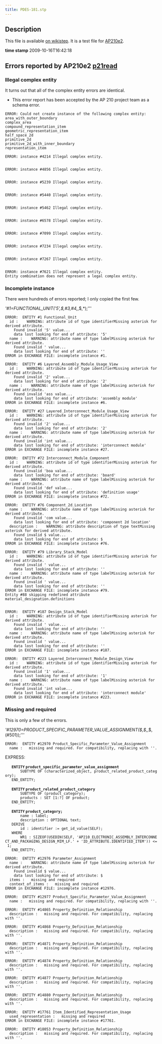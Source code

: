 ```yaml
---
title: PDES-181.stp
---
```


Description
-----------

This file is available [on
wikistep](http://www.wikistep.org/index.php/PDES-181). It is a test file
for [AP210e2](AP210e2 "wikilink").

**time stamp** 2009-10-16T16:42:18

Errors reported by AP210e2 [p21read](p21read "wikilink")
--------------------------------------------------------

### Illegal complex entity

It turns out that all of the complex entity errors are identical.

-   This error report has been accepted by the AP 210 project team as a
    schema error.

<!-- -->

    ERROR: Could not create instance of the following complex entity:
    area_with_outer_boundary
    complex_area
    compound_representation_item
    geometric_representation_item
    half_space_2d
    primitive_2d
    primitive_2d_with_inner_boundary
    representation_item

    ERROR: instance #4214 Illegal complex entity.


    ERROR: instance #4856 Illegal complex entity.


    ERROR: instance #5239 Illegal complex entity.


    ERROR: instance #5440 Illegal complex entity.


    ERROR: instance #5462 Illegal complex entity.


    ERROR: instance #6578 Illegal complex entity.


    ERROR: instance #7099 Illegal complex entity.


    ERROR: instance #7234 Illegal complex entity.


    ERROR: instance #7267 Illegal complex entity.


    ERROR: instance #7621 Illegal complex entity.
    Entity combination does not represent a legal complex entity.

### Incomplete instance

There were hundreds of errors reported; I only copied the first few.

*'\#1=FUNCTIONAL\_UNIT('5',\$,\#3,\#4,*,\$,\*);'''

    ERROR:  ENTITY #1 Functional_Unit
      id :    WARNING: attribute id of type identifierMissing asterisk for derived attribute.
        Found invalid '5' value...
        data lost looking for end of attribute: '5'
      name :    WARNING: attribute name of type labelMissing asterisk for derived attribute.
        Found invalid ' value...
        data lost looking for end of attribute: ''
    ERROR in EXCHANGE FILE: incomplete instance #1.

    ERROR:  ENTITY #6 Layered_Assembly_Module_Usage_View
      id :    WARNING: attribute id of type identifierMissing asterisk for derived attribute.
        Found invalid '2' value...
        data lost looking for end of attribute: '2'
      name :    WARNING: attribute name of type labelMissing asterisk for derived attribute.
        Found invalid 'ass value...
        data lost looking for end of attribute: 'assembly module'
    ERROR in EXCHANGE FILE: incomplete instance #6.

    ERROR:  ENTITY #27 Layered_Interconnect_Module_Usage_View
      id :    WARNING: attribute id of type identifierMissing asterisk for derived attribute.
        Found invalid '2' value...
        data lost looking for end of attribute: '2'
      name :    WARNING: attribute name of type labelMissing asterisk for derived attribute.
        Found invalid 'int value...
        data lost looking for end of attribute: 'interconnect module'
    ERROR in EXCHANGE FILE: incomplete instance #27.

    ERROR:  ENTITY #72 Interconnect_Module_Component
      id :    WARNING: attribute id of type identifierMissing asterisk for derived attribute.
        Found invalid 'boa value...
        data lost looking for end of attribute: 'board'
      name :    WARNING: attribute name of type labelMissing asterisk for derived attribute.
        Found invalid 'def value...
        data lost looking for end of attribute: 'definition usage'
    ERROR in EXCHANGE FILE: incomplete instance #72.

    ERROR:  ENTITY #76 Component_2d_Location
      name :    WARNING: attribute name of type labelMissing asterisk for derived attribute.
        Found invalid 'com value...
        data lost looking for end of attribute: 'component 2d location'
      description :    WARNING: attribute description of type textMissing asterisk for derived attribute.
        Found invalid $ value...
        data lost looking for end of attribute: $
    ERROR in EXCHANGE FILE: incomplete instance #76.

    ERROR:  ENTITY #79 Library_Stack_Model
      id :    WARNING: attribute id of type identifierMissing asterisk for derived attribute.
        Found invalid ' value...
        data lost looking for end of attribute: ''
      name :    WARNING: attribute name of type labelMissing asterisk for derived attribute.
        Found invalid ' value...
        data lost looking for end of attribute: ''
    ERROR in EXCHANGE FILE: incomplete instance #79.
    Entity #88 skipping redefined attribute material_designation.definitions


    ERROR:  ENTITY #187 Design_Stack_Model
      id :    WARNING: attribute id of type identifierMissing asterisk for derived attribute.
        Found invalid ' value...
        data lost looking for end of attribute: ''
      name :    WARNING: attribute name of type labelMissing asterisk for derived attribute.
        Found invalid ' value...
        data lost looking for end of attribute: ''
    ERROR in EXCHANGE FILE: incomplete instance #187.

    ERROR:  ENTITY #223 Layered_Interconnect_Module_Design_View
      id :    WARNING: attribute id of type identifierMissing asterisk for derived attribute.
        Found invalid '1' value...
        data lost looking for end of attribute: '1'
      name :    WARNING: attribute name of type labelMissing asterisk for derived attribute.
        Found invalid 'int value...
        data lost looking for end of attribute: 'interconnect module'
    ERROR in EXCHANGE FILE: incomplete instance #223.

### Missing and required

This is only a few of the errors.

*'\#12970=PRODUCT\_SPECIFIC\_PARAMETER\_VALUE\_ASSIGNMENT(\$,\$,*,\$,(\#501));'''

    ERROR:  ENTITY #12970 Product_Specific_Parameter_Value_Assignment
      name :   missing and required. For compatibility, replacing with ''.

EXPRESS:

`   `**`ENTITY` `product_specific_parameter_value_assignment`**  
`       SUBTYPE OF (characterized_object, product_related_product_category);`  
`   END_ENTITY;`

`   `**`ENTITY` `product_related_product_category`**  
`       SUBTYPE OF (product_category);`  
`       products : SET [1:?] OF product;`  
`   END_ENTITY;`

`   `**`ENTITY` `product_category;`**  
`       name : label;`  
`       description : OPTIONAL text;`  
`   DERIVE`  
`       id : identifier := get_id_value(SELF);`  
`   WHERE`  
`       WR1 : SIZEOF(USEDIN(SELF, 'AP210_ELECTRONIC_ASSEMBLY_INTERCONNECT_AND_PACKAGING_DESIGN_MIM_LF.' + 'ID_ATTRIBUTE.IDENTIFIED_ITEM')) <= 1;`  
`   END_ENTITY;`

    ERROR:  ENTITY #12976 Parameter_Assignment
      name :    WARNING: attribute name of type labelMissing asterisk for derived attribute.
        Found invalid $ value...
        data lost looking for end of attribute: $
      items :   missing and required
      context_of_items :   missing and required
    ERROR in EXCHANGE FILE: incomplete instance #12976.

    ERROR:  ENTITY #12977 Product_Specific_Parameter_Value_Assignment
      name :   missing and required. For compatibility, replacing with ''.

    ERROR:  ENTITY #14865 Property_Definition_Relationship
      description :   missing and required. For compatibility, replacing with ''.

    ERROR:  ENTITY #14868 Property_Definition_Relationship
      description :   missing and required. For compatibility, replacing with ''.

    ERROR:  ENTITY #14871 Property_Definition_Relationship
      description :   missing and required. For compatibility, replacing with ''.

    ERROR:  ENTITY #14874 Property_Definition_Relationship
      description :   missing and required. For compatibility, replacing with ''.

    ERROR:  ENTITY #14877 Property_Definition_Relationship
      description :   missing and required. For compatibility, replacing with ''.

    ERROR:  ENTITY #14880 Property_Definition_Relationship
      description :   missing and required. For compatibility, replacing with ''.

    ERROR:  ENTITY #17761 Item_Identified_Representation_Usage
      used_representation :   missing and required
    ERROR in EXCHANGE FILE: incomplete instance #17761.

    ERROR:  ENTITY #18053 Property_Definition_Relationship
      description :   missing and required. For compatibility, replacing with ''.
